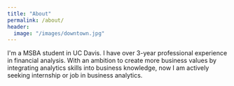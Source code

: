 ```yaml
---
title: "About"
permalink: /about/
header:
  image: "/images/downtown.jpg"
---
```


I'm a MSBA student in UC Davis. I have over 3-year professional experience in financial analysis. With an ambition to create more business values by integrating analytics skills into business knowledge, now I am actively seeking internship or job in business analytics.
